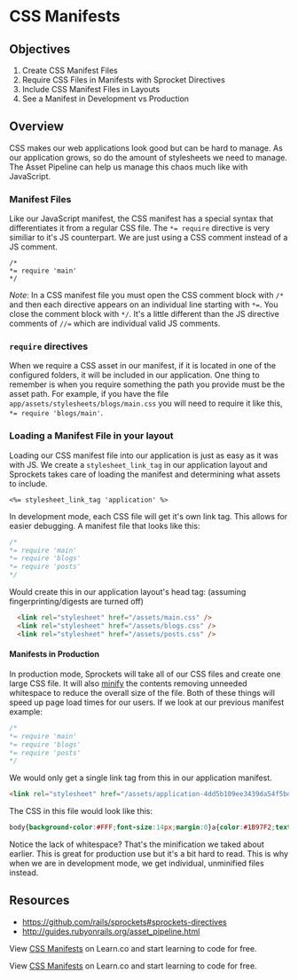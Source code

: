 # CSS Manifests

## Objectives

1. Create CSS Manifest Files
2. Require CSS Files in Manifests with Sprocket Directives
3. Include CSS Manifest Files in Layouts
4. See a Manifest in Development vs Production

## Overview
CSS makes our web applications look good but can be hard to manage. As our application grows, so do the amount of stylesheets we need to manage. The Asset Pipeline can help us manage this chaos much like with JavaScript.

### Manifest Files

Like our JavaScript manifest, the CSS manifest has a special syntax that differentiates it from a regular CSS file. The `*= require` directive is very similiar to it's JS counterpart. We are just using a CSS comment instead of a JS comment.

```
/*
*= require 'main'
*/
```

_Note_: In a CSS manifest file you must open the CSS comment block with `/*` and then each directive appears on an individual line starting with `*=`. You close the comment block with `*/`. It's a little different than the JS directive comments of `//=` which are individual valid JS comments.

### `require` directives

When we require a CSS asset in our manifest, if it is located in one of the configured folders, it will be included in our application. One thing to remember is when you require something the path you provide must be the asset path. For example, if you have the file `app/assets/stylesheets/blogs/main.css` you will need to require it like this, `*= require 'blogs/main'`.

### Loading a Manifest File in your layout

Loading our CSS manifest file into our application is just as easy as it was with JS. We create a `stylesheet_link_tag` in our application layout and Sprockets takes care of loading the manifest and determining what assets to include.

```erb
<%= stylesheet_link_tag 'application' %>
```

In development mode, each CSS file will get it's own link tag. This allows for easier debugging. A manifest file that looks like this:

```css
/*
*= require 'main'
*= require 'blogs'
*= require 'posts'
*/
```

Would create this in our application layout's head tag: (assuming fingerprinting/digests are turned off)

```html
  <link rel="stylesheet" href="/assets/main.css" /> 
  <link rel="stylesheet" href="/assets/blogs.css" /> 
  <link rel="stylesheet" href="/assets/posts.css" /> 
```

#### Manifests in Production
In production mode, Sprockets will take all of our CSS files and create one large CSS file. It will also [minify](https://developers.google.com/speed/docs/insights/MinifyResources) the contents removing unneeded whitespace to reduce the overall size of the file. Both of these things will speed up page load times for our users. If we look at our previous manifest example:

```css
/*
*= require 'main'
*= require 'blogs'
*= require 'posts'
*/
```

We would only get a single link tag from this in our application manifest.

```html
<link rel="stylesheet" href="/assets/application-4dd5b109ee3439da54f5bdfd78a80473.css" /> 
```
The CSS in this file would look like this:
```css
body{background-color:#FFF;font-size:14px;margin:0}a{color:#1B97F2;text-decoration:none}.clear{clear:both}ul{margin:4px 0;padding-left:17px}ul.horizontal{list-style:none;margin:0;padding:0}ul.horizontal li{margin:0;padding:0;float:left}#flash_notice,#flash_alert{padding:10px 0;text-align:center;color:#FFF}
```
Notice the lack of whitespace? That's the minification we taked about earlier. This is great for production use but it's a bit hard to read. This is why when we are in development mode, we get individual, unminified files instead.

## Resources
- https://github.com/rails/sprockets#sprockets-directives
- http://guides.rubyonrails.org/asset_pipeline.html

<p data-visibility='hidden'>View <a href='https://learn.co/lessons/css-manifests' title='CSS Manifests'>CSS Manifests</a> on Learn.co and start learning to code for free.</p>

<p data-visibility='hidden'>View <a href='https://learn.co/lessons/css-manifests'>CSS Manifests</a> on Learn.co and start learning to code for free.</p>
